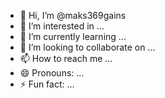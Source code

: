- 👋 Hi, I’m @maks369gains
- 👀 I’m interested in ...
- 🌱 I’m currently learning ...
- 💞️ I’m looking to collaborate on ...
- 📫 How to reach me ...
- 😄 Pronouns: ...
- ⚡ Fun fact: ...

<!---
maks369gains/maks369gains is a ✨ special ✨ repository because its `README.md` (this file) appears on your GitHub profile.
You can click the Preview link to take a look at your changes.
--->
